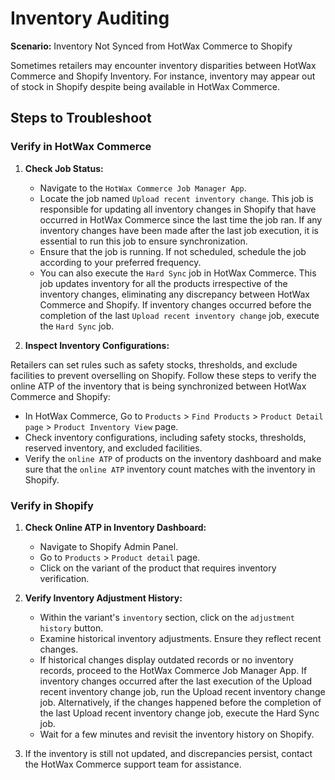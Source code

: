 #  Inventory Auditing

**Scenario:** Inventory Not Synced from HotWax Commerce to Shopify

Sometimes retailers may encounter inventory disparities between HotWax Commerce and Shopify Inventory. For instance, inventory may appear out of stock in Shopify despite being available in HotWax Commerce.

## Steps to Troubleshoot

### Verify in HotWax Commerce

1. **Check Job Status:**

   - Navigate to the `HotWax Commerce Job Manager App`.
   - Locate the job named `Upload recent inventory change`. This job is responsible for updating all inventory changes in Shopify that have occurred in HotWax Commerce since the last time the job ran. If any inventory changes have been made after the last job execution, it is essential to run this job to ensure synchronization.
   - Ensure that the job is running. If not scheduled, schedule the job according to your preferred frequency.
   - You can also execute the `Hard Sync` job in HotWax Commerce. This job updates inventory for all the products irrespective of the inventory changes, eliminating any discrepancy between HotWax Commerce and Shopify. If inventory changes occurred before the completion of the last `Upload recent inventory change` job, execute the `Hard Sync` job.

2. **Inspect Inventory Configurations:**

Retailers can set rules such as safety stocks, thresholds, and exclude facilities to prevent overselling on Shopify. Follow these steps to verify the online ATP of the inventory that is being synchronized between HotWax Commerce and Shopify:

   - In HotWax Commerce, Go to `Products` > `Find Products` > `Product Detail page` > `Product Inventory View` page.
   - Check inventory configurations, including safety stocks, thresholds, reserved inventory, and excluded facilities.
   - Verify the `online ATP` of products on the inventory dashboard and make sure that the `online ATP` inventory count matches with the inventory in Shopify.

### Verify in Shopify

1. **Check Online ATP in Inventory Dashboard:**
   - Navigate to Shopify Admin Panel.
   - Go to `Products` > `Product detail` page.
   - Click on the variant of the product that requires inventory verification.

2. **Verify Inventory Adjustment History:**
   - Within the variant's `inventory` section, click on the `adjustment history` button.
   - Examine historical inventory adjustments. Ensure they reflect recent changes.
   - If historical changes display outdated records or no inventory records, proceed to the HotWax Commerce Job Manager App. If inventory changes occurred after the last execution of the Upload recent inventory change job, run the Upload recent inventory change job. Alternatively, if the changes happened before the completion of the last Upload recent inventory change job, execute the Hard Sync job.
   - Wait for a few minutes and revisit the inventory history on Shopify.

3. If the inventory is still not updated, and discrepancies persist, contact the HotWax Commerce support team for assistance.
